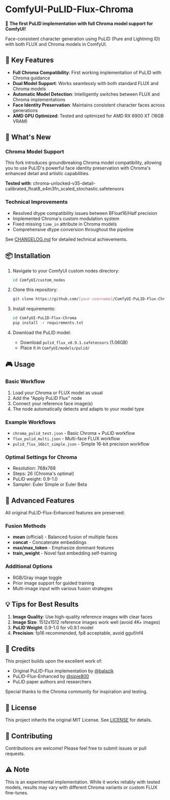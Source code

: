 # ComfyUI-PuLID-Flux-Chroma

🎨 **The first PuLID implementation with full Chroma model support for ComfyUI!**

Face-consistent character generation using PuLID (Pure and Lightning ID) with both FLUX and Chroma models in ComfyUI.

## 🌟 Key Features

- **Full Chroma Compatibility**: First working implementation of PuLID with Chroma guidance
- **Dual Model Support**: Works seamlessly with both standard FLUX and Chroma models
- **Automatic Model Detection**: Intelligently switches between FLUX and Chroma implementations
- **Face Identity Preservation**: Maintains consistent character faces across generations
- **AMD GPU Optimized**: Tested and optimized for AMD RX 6900 XT (16GB VRAM)

## 🚀 What's New

### Chroma Model Support
This fork introduces groundbreaking Chroma model compatibility, allowing you to use PuLID's powerful face identity preservation with Chroma's enhanced detail and artistic capabilities.

**Tested with**: chroma-unlocked-v35-detail-calibrated_float8_e4m3fn_scaled_stochastic.safetensors

### Technical Improvements
- Resolved dtype compatibility issues between BFloat16/Half precision
- Implemented Chroma's custom modulation system
- Fixed missing `time_in` attribute in Chroma models
- Comprehensive dtype conversion throughout the pipeline

See [CHANGELOG.md](CHANGELOG.md) for detailed technical achievements.

## 📦 Installation

1. Navigate to your ComfyUI custom nodes directory:
   ```bash
   cd ComfyUI/custom_nodes
   ```

2. Clone this repository:
   ```bash
   git clone https://github.com/[your-username]/ComfyUI-PuLID-Flux-Chroma.git
   ```

3. Install requirements:
   ```bash
   cd ComfyUI-PuLID-Flux-Chroma
   pip install -r requirements.txt
   ```

4. Download the PuLID model:
   - Download `pulid_flux_v0.9.1.safetensors` (1.06GB)
   - Place it in `ComfyUI/models/pulid/`

## 🎮 Usage

### Basic Workflow
1. Load your Chroma or FLUX model as usual
2. Add the "Apply PuLID Flux" node
3. Connect your reference face image(s)
4. The node automatically detects and adapts to your model type

### Example Workflows
- `chroma_pulid_test.json` - Basic Chroma + PuLID workflow
- `flux_pulid_multi.json` - Multi-face FLUX workflow  
- `pulid_flux_16bit_simple.json` - Simple 16-bit precision workflow

### Optimal Settings for Chroma
- Resolution: 768x768
- Steps: 26 (Chroma's optimal)
- PuLID weight: 0.9-1.0
- Sampler: Euler Simple or Euler Beta

## 🔧 Advanced Features

All original PuLID-Flux-Enhanced features are preserved:

### Fusion Methods
- **mean** (official) - Balanced fusion of multiple faces
- **concat** - Concatenate embeddings
- **max/max_token** - Emphasize dominant features
- **train_weight** - Novel fast embedding self-training

### Additional Options
- RGB/Gray image toggle
- Prior image support for guided training
- Multi-image input with various fusion strategies

## 💡 Tips for Best Results

1. **Image Quality**: Use high-quality reference images with clear faces
2. **Image Size**: 1512x1512 reference images work well (avoid 4K+ images)
3. **PuLID Weight**: 0.9-1.0 for v0.9.1 model
4. **Precision**: fp16 recommended, fp8 acceptable, avoid gguf/nf4

## 🙏 Credits

This project builds upon the excellent work of:
- Original PuLID-Flux implementation by [@balazik](https://github.com/balazik/ComfyUI-PuLID-Flux)
- PuLID-Flux-Enhanced by [@sipie800](https://github.com/sipie800/ComfyUI-PuLID-Flux-Enhanced)
- PuLID paper authors and researchers

Special thanks to the Chroma community for inspiration and testing.

## 📝 License

This project inherits the original MIT License. See [LICENSE](LICENSE) for details.

## 🤝 Contributing

Contributions are welcome! Please feel free to submit issues or pull requests.

## ⚠️ Note

This is an experimental implementation. While it works reliably with tested models, results may vary with different Chroma variants or custom FLUX fine-tunes.